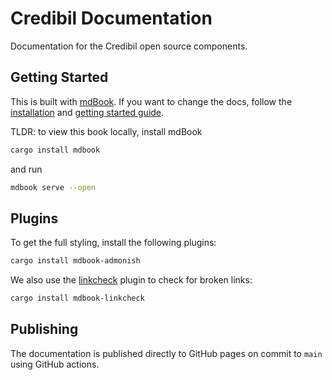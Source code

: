 # Credibil Documentation

Documentation for the Credibil open source components.

## Getting Started

This is built with [mdBook](https://github.com/rust-lang/mdBook). If you want to
change the docs, follow the [installation](https://rust-lang.github.io/mdBook/guide/installation.html) 
and [getting started guide](https://rust-lang.github.io/mdBook/guide/creating.html).

TLDR: to view this book locally, install mdBook 

```sh
cargo install mdbook
```

and run

```sh
mdbook serve --open
```

## Plugins

To get the full styling, install the following plugins:

```sh
cargo install mdbook-admonish
```

We also use the [linkcheck](https://github.com/Michael-F-Bryan/mdbook-linkcheck)
plugin to check for broken links:

```sh
cargo install mdbook-linkcheck
```

## Publishing

The documentation is published directly to GitHub pages on commit to `main` using GitHub actions.

